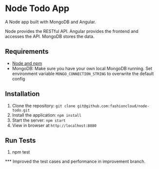 # Node Todo App

A Node app built with MongoDB and Angular.

Node provides the RESTful API. Angular provides the frontend and accesses the API. MongoDB stores the data.

## Requirements

- [Node and npm](http://nodejs.org)
- MongoDB: Make sure you have your own local MongoDB running. Set environment variable `MONGO_CONNECTION_STRING` to overwrite the default config

## Installation

1. Clone the repository: `git clone git@github.com:fashioncloud/node-todo.git`
2. Install the application: `npm install`
3. Start the server: `npm start`
4. View in browser at `http://localhost:8080`

## Run Tests
1. npm test


*** Improved the test cases and performance in improvement branch.

